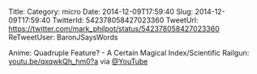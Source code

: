 Title: 
Category: micro
Date: 2014-12-09T17:59:40
Slug: 2014-12-09T17:59:40
TwitterId: 542378058427023360
TweetUrl: https://twitter.com/mark_philpot/status/542378058427023360
ReTweetUser: BaronJSaysWords

<i class="fa fa-retweet" aria-hidden="true"></i> Anime: Quadruple Feature? - A Certain Magical Index/Scientific Railgun: [youtu.be/qxqwkQh_hm0?a](http://youtu.be/qxqwkQh_hm0?a) via [@YouTube](https://twitter.com/YouTube)